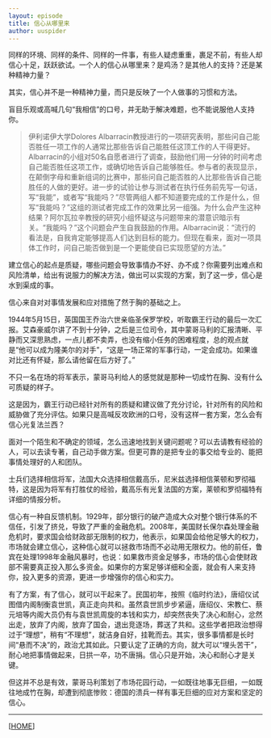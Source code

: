 ```yaml
---
layout: episode
title: 信心从哪里来
author: uuspider
---
```

同样的环境、同样的条件、同样的一件事，有些人疑虑重重，裹足不前，有些人却信心十足，跃跃欲试。一个人的信心从哪里来？是鸡汤？是其他人的支持？还是某种精神力量？

其实，信心并不是一种精神力量，而只是反映了一个人做事的习惯和方法。

盲目乐观或高喊几句“我相信”的口号，并无助于解决难题，也不能说服他人支持你。

> 伊利诺伊大学Dolores Albarracin教授进行的一项研究表明，那些问自己能否胜任一项工作的人通常比那些告诉自己能胜任这顶工作的人干得更好。Albarracin的小组对50名自愿者进行了调查，鼓励他们用一分钟的时间考虑自己能否胜任这项工作，或确切地告诉自己能够胜任。参与者的表现显示，在颠倒字母和重新组词的比赛中，那些问自己能否胜的人比那些告诉自己能胜任的人做的更好。进一步的试验让参与测试者在执行任务前先写一句话，写“我能”，或者写“我能吗？”尽管两组人都不知道要完成的工作是什么，但写“我能吗？”这组的测试者完成工作的效果比另一组强。为什么会产生这种结果？阿尔瓦拉辛教授的研究小组怀疑这与问题带来的潜意识暗示有关。“我能吗？”这个问题会产生自我鼓励的作用。Albarracin说：“流行的看法是，自我肯定能够提高人们达到目标的能力。但现在看来，面对一项具体工作时，问自己能否做到是一个更能使自已实现愿望的方法。”

建立信心的起点是质疑，哪些问题会导致事情办不好、办不成？你需要列出难点和风险清单，给出有说服力的解决方法，做出可以实现的方案，到了这一步，信心是水到渠成的事。

信心来自对对事情发展和应对措施了然于胸的基础之上。

1944年5月15日，英国国王乔治六世亲临圣保罗学校，听取霸王行动的最后一次汇报。艾森豪威尔讲了不到十分钟，之后是三位司令，其中蒙哥马利的汇报清晰、平静而又深思熟虑，一点儿都不卖弄，也没有缩小任务的困难程度，总的观点就是“他可以成为隆美尔的对手”，“这是一场正常的军事行动，一定会成功。如果谁对比还有怀疑，那么请他留在后方好了。”

不只一名在场的将军表示，蒙哥马利给人的感觉就是那种一切成竹在胸、没有什么可质疑的样子。

这是因为，霸王行动已经针对所有的质疑和建议做了充分讨论，针对所有的风险和威胁做了充分评估。如果只是高喊反攻欧洲的口号，没有这样一套方案，怎么会有信心光复法兰西？

面对一个陌生和不确定的领域，怎么迅速地找到关键问题呢？可以去请教有经验的人，可以去读专著，自己动手做方案。但更可靠的是把专业的事交给专业的、能把事情处理好的人和团队。

士兵们选择相信将军，法国大众选择相信戴高乐，尼米兹选择相信莱顿和罗彻福特，这是因为将军有打胜仗的经验，戴高乐有光复法国的方案，莱顿和罗彻福特有详细的情报分析。

信心有一种自反馈机制。1929年，部分银行的破产造成大众对整个银行体系的不信任，引发了挤兑，导致了严重的金融危机。2008年，美国财长保尔森处理金融危机时，要求国会给财政部无限制的权力，他表示，如果国会给他足够大的权力，市场就会建立信心，这种信心就可以拯救市场而不必动用无限权力。他的前任，鲁宾在处理1998年金融风暴时，也说：如果救市资金足够多，市场的信心会使财政部不需要真正投入那么多资金。如果你的方案足够详细和全面，就会有人来支持你，投入更多的资源，更进一步增强你的信心和实力。

有了方案，有了信心，就可以干起来了。民国初年，按照《临时约法》，唐绍仪试图借内阁制衡袁世凯，真正走向共和。虽然袁世凯步步紧逼，唐绍仪、宋教仁、蔡元培等内阁大员仍有与袁世凯周旋的本钱和实力，却突然丧失了决心和耐心，忿然出走，放弃了内阁，放弃了国会，退出竞逐场，葬送了共和。这些学者把政治想得过于“理想”，稍有“不理想”，就洁身自好，挂靴而去。其实，很多事情都是长时间“悬而不决”的，政治尤其如此。只要认定了正确的方向，就大可以“埋头苦干”，耐心地把事情做起来，日拱一卒，功不唐捐。信心只是开始，决心和耐心才是关键。

但这并不总是有效，蒙哥马利策划了市场花园行动，一如既往地事无巨细，一如既往地成竹在胸，却遭到彻底惨败：德国的溃兵一样有事无巨细的应对方案和坚定的信心。

***

[[HOME][episode]]

[episode]:http://about.uuspider.com/2019/06/02/episodeindex.html

